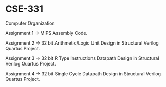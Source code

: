 # CSE-331
Computer Organization

Assignment 1 -> MIPS Assembly Code.

Assignment 2 -> 32 bit Arithmetic/Logic Unit Design in Structural Verilog Quartus Project.

Assignment 3 -> 32 bit R Type Instructions Datapath Design in Structural Verilog Quartus Project.

Assignment 4 -> 32 bit Single Cycle Datapath Design in Structural Verilog Quartus Project.
